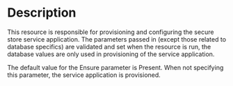 # Description

This resource is responsible for provisioning and configuring the secure store
service application. The parameters passed in (except those related to database
specifics) are validated and set when the resource is run, the database values
are only used in provisioning of the service application.

The default value for the Ensure parameter is Present. When not specifying this
parameter, the service application is provisioned.
